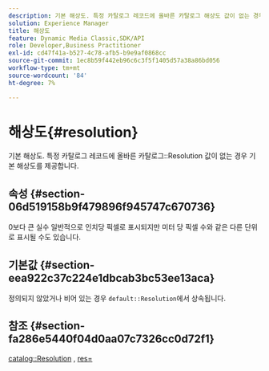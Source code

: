 ```yaml
---
description: 기본 해상도. 특정 카탈로그 레코드에 올바른 카탈로그 해상도 값이 없는 경우 기본 해상도를 제공합니다.
solution: Experience Manager
title: 해상도
feature: Dynamic Media Classic,SDK/API
role: Developer,Business Practitioner
exl-id: cd47f41a-b527-4c78-afb5-b9e9af0868cc
source-git-commit: 1ec8b59f442eb96c6c3f5f1405d57a38a86bd056
workflow-type: tm+mt
source-wordcount: '84'
ht-degree: 7%

---
```


# 해상도{#resolution}

기본 해상도. 특정 카탈로그 레코드에 올바른 카탈로그::Resolution 값이 없는 경우 기본 해상도를 제공합니다.

## 속성 {#section-06d519158b9f479896f945747c670736}

0보다 큰 실수 일반적으로 인치당 픽셀로 표시되지만 미터 당 픽셀 수와 같은 다른 단위로 표시될 수도 있습니다.

## 기본값 {#section-eea922c37c224e1dbcab3bc53ee13aca}

정의되지 않았거나 비어 있는 경우 `default::Resolution`에서 상속됩니다.

## 참조 {#section-fa286e5440f04d0aa07c7326cc0d72f1}

[catalog::Resolution](../../../../../ir-api/material-cat/image-rendering-api-ref/c-ir-material-catalog/c-ir-material-data-reference/r-ir-resolution-dataref.md#reference-6a2d64c2d72b438fade58a3391569da7) ,  [res=](../../../../../ir-api/http-protocol/image-rendering-api-ref/c-ir-http-protocol-ref/c-ir-http-protocol-command-reference/r-ir-res.md#reference-0ad9de8887144c83a6db97b4994f7c04)
